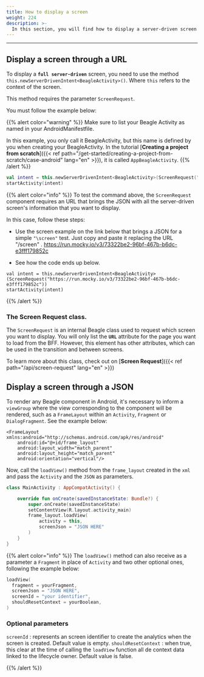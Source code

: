 ```yaml
---
title: How to display a screen
weight: 224
description: >-
  In this section, you will find how to display a server-driven screen.
---
```


---

## Display a screen through a URL

To display a **`full server-driven`** screen, you need to use the method `this.newServerDrivenIntent<BeagleActivity>()`. Where `this` refers to the context of the screen.

This method requires the parameter `ScreenRequest`.

You must follow the example below:

{{% alert color="warning" %}}
Make sure to list your Beagle Activity as named in your AndroidManifestfile.

In this example, you only call it BeagleActivity, but this name is defined by you when creating your BeagleActivity. In the tutorial [**Creating a project from scratch**]({{< ref path="/get-started/creating-a-project-from-scratch/case-android" lang="en" >}}), it is called `AppBeagleActivity`.
{{% /alert %}}

```kotlin
val intent = this.newServerDrivenIntent<BeagleActivity>(ScreenRequest("/screen"))
startActivity(intent)
```

{{% alert color="info" %}}
To test the command above, the `ScreenRequest` component requires an URL that brings the JSON with all the server-driven screen's information that you want to display.

In this case, follow these steps:

- Use the screen example on the link below that brings a JSON for a simple `"\screen"` test. Just copy and paste it replacing the URL "/screen" .
  https://run.mocky.io/v3/73322be2-96bf-467b-b6dc-e3fff179852c

- See how the code ends up below.

```text
val intent = this.newServerDrivenIntent<BeagleActivity>(ScreenRequest("https://run.mocky.io/v3/73322be2-96bf-467b-b6dc-e3fff179852c"))
startActivity(intent)
```

{{% /alert %}}

### The Screen Request class.

The `ScreenRequest` is an internal Beagle class used to request which screen you want to display. You will only list the **`URL`** attribute for the page you want to load from the BFF. However, this element has other attributes, which can be used in the transition and between screens. 

To learn more about this class, check out on [**Screen Request**]({{< ref path="/api/screen-request" lang="en" >}})

## Display a screen through a JSON

To render any Beagle component in Android, it's necessary to inform a `viewGroup` where the view corresponding to the component will be rendered, such as a `FrameLayout` within an `Activity`, `Fragment` or `DialogFragment`. See the example below:

```markup
<FrameLayout xmlns:android="http://schemas.android.com/apk/res/android"
    android:id="@+id/frame_layout"
    android:layout_width="match_parent"
    android:layout_height="match_parent"
    android:orientation="vertical"/>
```

Now, call the `loadView()` method from the `frame_layout` created in the `xml` and pass the `Activity` and the `JSON` as parameters.

```kotlin
class MainActivity : AppCompatActivity() {

    override fun onCreate(savedInstanceState: Bundle?) {
        super.onCreate(savedInstanceState)
        setContentView(R.layout.activity_main)
        frame_layout.loadView(
            activity = this,
            screenJson = "JSON HERE"
        )
    }
}
```

{{% alert color="info" %}}
The `loadView()` method can also receive as a parameter a `Fragment` in place of `Activity` and two other optional ones, following the example below:

```kotlin
loadView(
  fragment = yourFragment, 
  screenJson = "JSON HERE",
  screenId = "your identifier",
  shouldResetContext = yourBoolean,
)
```

### Optional parameters
`screenId` : represents an screen identifier to create the analytics when the screen is created. Default value is empty.
`shouldResetContext` : when true, this clear at the time of calling the `loadView` function all de context data linked to the lifecycle owner. Default value is false.

{{% /alert %}}
